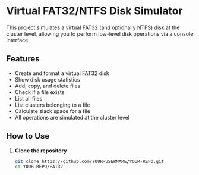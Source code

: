 # Virtual FAT32/NTFS Disk Simulator

This project simulates a virtual FAT32 (and optionally NTFS) disk at the cluster level, allowing you to perform low-level disk operations via a console interface.

## Features

- Create and format a virtual FAT32 disk
- Show disk usage statistics
- Add, copy, and delete files
- Check if a file exists
- List all files
- List clusters belonging to a file
- Calculate slack space for a file
- All operations are simulated at the cluster level

## How to Use

1. **Clone the repository**
   ```sh
   git clone https://github.com/YOUR-USERNAME/YOUR-REPO.git
   cd YOUR-REPO/FAT32
